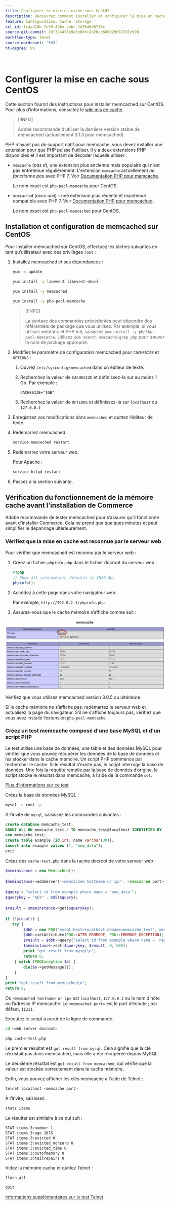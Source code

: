 ```yaml
---
title: Configurer la mise en cache sous CentOS
description: Découvrez comment installer et configurer la mise en cache de mmemcache sur CentOS pour la mise en cache d’Adobe Commerce. Découvrez les instructions de configuration et des conseils d’optimisation.
feature: Configuration, Cache, Storage
exl-id: fc4ad18b-7e99-496e-aebc-1d7640d8716c
source-git-commit: 10f324478e9a5e80fc4d28ce680929687291e990
workflow-type: tm+mt
source-wordcount: '563'
ht-degree: 0%

---
```


# Configurer la mise en cache sous CentOS

Cette section fournit des instructions pour installer memcached sur CentOS. Pour plus d’informations, consultez le [wiki mis en cache](https://github.com/memcached/old-wiki).

>[!INFO]
>
>Adobe recommande d’utiliser la dernière version stable de memcached (actuellement 3.1.3 pour memcached).

PHP n&#39;ayant pas de support natif pour memcache, vous devez installer une extension pour que PHP puisse l&#39;utiliser. Il y a deux extensions PHP disponibles et il est important de décoder laquelle utiliser :

- `memcache` (_pas d_), une extension plus ancienne mais populaire qui n’est pas entretenue régulièrement.
L&#39;extension `memcache` actuellement _ne fonctionne pas_ avec PHP 7. Voir [Documentation PHP pour memcache](https://www.php.net/manual/en/book.memcache.php).

  Le nom exact est `php-pecl-memcache` pour CentOS.

- `memcached` (_avec un`d`_) - une extension plus récente et maintenue compatible avec PHP 7. Voir [Documentation PHP pour memcached](https://www.php.net/manual/en/book.memcached.php).

  Le nom exact est `php-pecl-memcached` pour CentOS.

## Installation et configuration de memcached sur CentOS

Pour installer memcached sur CentOS, effectuez les tâches suivantes en tant qu’utilisateur avec des privilèges `root` :

1. Installez memcached et ses dépendances :

   ```bash
   yum -y update
   ```

   ```bash
   yum install -y libevent libevent-devel
   ```

   ```bash
   yum install -y memcached
   ```

   ```bash
   yum install -y php-pecl-memcache
   ```

   >[!INFO]
   >
   >La syntaxe des commandes précédentes peut dépendre des référentiels de package que vous utilisez. Par exemple, si vous utilisez webtatic et PHP 5.6, saisissez `yum install -y php56w-pecl-memcache`. Utilisez `yum search memcache|grep php` pour trouver le nom de package approprié.


1. Modifiez le paramètre de configuration memcached pour `CACHESIZE` et `OPTIONS` :

   1. Ouvrez `/etc/sysconfig/memcached` dans un éditeur de texte.
   1. Recherchez la valeur de `CACHESIZE` et définissez-la sur au moins 1 Go. Par exemple :

      ```config
      CACHESIZE="1GB"
      ```

   1. Recherchez la valeur de `OPTIONS` et définissez-la sur `localhost` ou `127.0.0.1`

1. Enregistrez vos modifications dans `memcached` et quittez l’éditeur de texte.
1. Redémarrez memcached.

   ```bash
   service memcached restart
   ```

1. Redémarrez votre serveur web.

   Pour Apache :

   ```bash
   service httpd restart
   ```

1. Passez à la section suivante.

## Vérification du fonctionnement de la mémoire cache avant l’installation de Commerce

Adobe recommande de tester memcached pour s’assurer qu’il fonctionne avant d’installer Commerce. Cela ne prend que quelques minutes et peut simplifier le dépannage ultérieurement.

### Vérifiez que la mise en cache est reconnue par le serveur web

Pour vérifier que memcached est reconnu par le serveur web :

1. Créez un fichier `phpinfo.php` dans le fichier docroot du serveur web :

   ```php
   <?php
   // Show all information, defaults to INFO_ALL
   phpinfo();
   ```

1. Accédez à cette page dans votre navigateur web.

   Par exemple, `http://192.0.2.1/phpinfo.php`

1. Assurez-vous que le cache mémoire s’affiche comme suit :

![Confirmer que le cache mémoire est reconnu par le serveur web](../../assets/configuration/memcache.png)

Vérifiez que vous utilisez memcached version 3.0.5 ou ultérieure.

Si le cache mémoire ne s’affiche pas, redémarrez le serveur web et actualisez la page du navigateur. S’il ne s’affiche toujours pas, vérifiez que vous avez installé l’extension `php-pecl-memcache`.

### Créez un test memcache composé d&#39;une base MySQL et d&#39;un script PHP

Le test utilise une base de données, une table et des données MySQL pour vérifier que vous pouvez récupérer les données de la base de données et les stocker dans le cache mémoire. Un script PHP commence par rechercher le cache. Si le résultat n’existe pas, le script interroge la base de données. Une fois la requête remplie par la base de données d’origine, le script stocke le résultat dans memcache, à l’aide de la commande `set`.

[Plus d’informations sur ce test](https://www.digitalocean.com/community/tutorials/how-to-install-and-use-memcache-on-ubuntu-12-04)

Créez la base de données MySQL :

```bash
mysql -u root -p
```

À l’invite de `mysql`, saisissez les commandes suivantes :

```sql
create database memcache_test;
GRANT ALL ON memcache_test.* TO memcache_test@localhost IDENTIFIED BY 'memcache_test';
use memcache_test;
create table example (id int, name varchar(30));
insert into example values (1, "new_data");
exit
```

Créez des `cache-test.php` dans la racine docroot de votre serveur web :

```php
$meminstance = new Memcached();

$meminstance->addServer('<memcached hostname or ip>', <memcached port>);

$query = "select id from example where name = 'new_data'";
$querykey = "KEY" . md5($query);

$result = $meminstance->get($querykey);

if (!$result) {
   try {
        $dbh = new PDO('mysql:host=localhost;dbname=memcache_test','memcache_test','memcache_test');
        $dbh->setAttribute(PDO::ATTR_ERRMODE, PDO::ERRMODE_EXCEPTION);
        $result = $dbh->query("select id from example where name = 'new_data'")->fetch();
        $meminstance->set($querykey, $result, 0, 600);
        print "got result from mysql\n";
        return 0;
    } catch (PDOException $e) {
        die($e->getMessage());
    }
}
print "got result from memcached\n";
return 0;
```

Où `<memcached hostname or ip>` est `localhost`, `127.0.0.1` ou le nom d’hôte ou l’adresse IP memcache. Le `<memcached port>` est le port d’écoute ; par défaut, `11211`.

Exécutez le script à partir de la ligne de commande.

```bash
cd <web server docroot>
```

```bash
php cache-test.php
```

Le premier résultat est `got result from mysql`. Cela signifie que la clé n’existait pas dans memcached, mais elle a été récupérée depuis MySQL.

Le deuxième résultat est `got result from memcached`, qui vérifie que la valeur est stockée correctement dans le cache mémoire.

Enfin, vous pouvez afficher les clés memcache à l&#39;aide de Telnet :

```bash
telnet localhost <memcache port>
```

À l’invite, saisissez .

```bash
stats items
```

Le résultat est similaire à ce qui suit :

```
STAT items:3:number 1
STAT items:3:age 1075
STAT items:3:evicted 0
STAT items:3:evicted_nonzero 0
STAT items:3:evicted_time 0
STAT items:3:outofmemory 0
STAT items:3:tailrepairs 0
```

Videz la mémoire cache et quittez Telnet :

```bash
flush_all
```

```bash
quit
```

[Informations supplémentaires sur le test Telnet](https://darkcoding.net/software/memcached-list-all-keys/)
